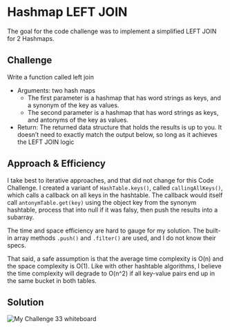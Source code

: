 # Hashmap LEFT JOIN

The goal for the code challenge was to implement a simplified LEFT JOIN for 2 Hashmaps.

## Challenge

Write a function called left join

- Arguments: two hash maps
  - The first parameter is a hashmap that has word strings as keys, and a synonym of the key as values.
  - The second parameter is a hashmap that has word strings as keys, and antonyms of the key as values.
- Return: The returned data structure that holds the results is up to you. It doesn’t need to exactly match the output below, so long as it achieves the LEFT JOIN logic

## Approach & Efficiency

I take best to iterative approaches, and that did not change for this Code Challenge. I created a variant of `HashTable.keys()`, called `callingAllKeys()`, which calls a callback on all keys in the hashtable. The callback would itself call `antonymTable.get(key)` using the object key from the synonym hashtable, process that into null if it was falsy, then push the results into a subarray.

The time and space efficiency are hard to gauge for my solution. The built-in array methods `.push()` and `.filter()` are used, and I do not know their specs.

That said, a safe assumption is that the average time complexity is O(n) and the space complexity is O(1). Like with other hashtable algorithms, I believe the time complexity will degrade to O(n^2) if all key-value pairs end up in the same bucket in both tables.

## Solution

![My Challenge 33 whiteboard](./assets/challenge-33-whiteboard.jpg)